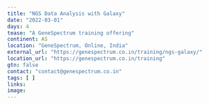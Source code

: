 ```yaml
---
title: "NGS Data Analysis with Galaxy"
date: "2022-03-01"
days: 4
tease: "A GeneSpectrum training offering"
continent: AS
location: "GeneSpectrum, Online, India"
external_url: "https://genespectrum.co.in/training/ngs-galaxy/"
location_url: "https://genespectrum.co.in/training"
gtn: false
contact: "contact@genespectrum.co.in"
tags: [ ]
links:
image: 
---
```

